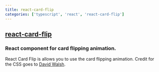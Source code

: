 ```yaml
---
title: react-card-flip
categories: ['typescript', 'react', 'react-card-flip']
---
```

## [react-card-flip](https://github.com/AaronCCWong/react-card-flip)

### React component for card flipping animation.


React Card Flip is allows you to use the card flipping animation. Credit for the
CSS goes to [David Walsh](https://davidwalsh.name/css-flip).
